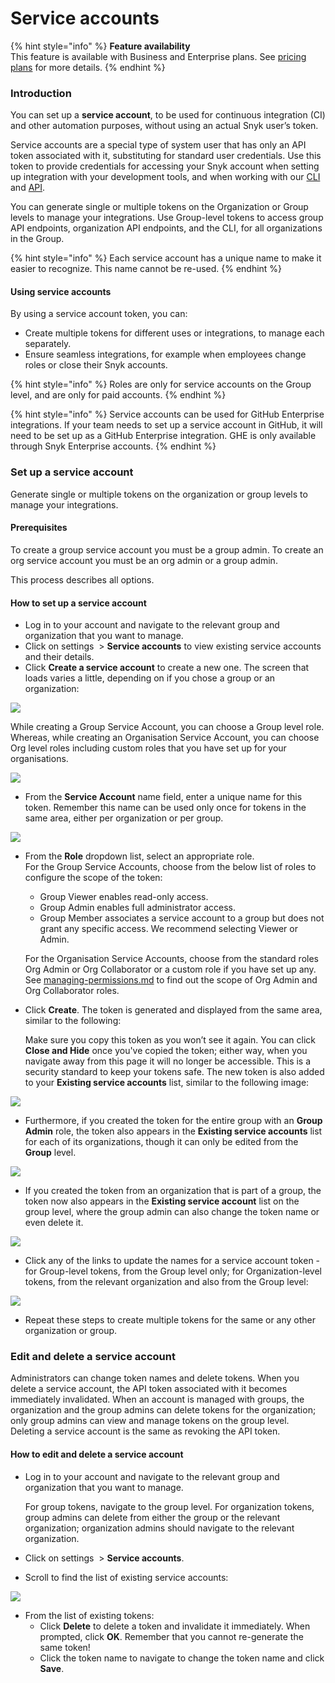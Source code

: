 # Service accounts

{% hint style="info" %}
**Feature availability**\
This feature is available with Business and Enterprise plans. See [pricing plans](https://snyk.io/plans/) for more details.
{% endhint %}

### Introduction

You can set up a **service account**, to be used for continuous integration (CI) and other automation purposes, without using an actual Snyk user’s token.

Service accounts are a special type of system user that has only an API token associated with it, substituting for standard user credentials. Use this token to provide credentials for accessing your Snyk account when setting up integration with your development tools, and when working with our [CLI](../../../snyk-cli/) and [API](../../snyk-api-info/).

You can generate single or multiple tokens on the Organization or Group levels to manage your integrations. Use Group-level tokens to access group API endpoints, organization API endpoints, and the CLI, for all organizations in the Group.

{% hint style="info" %}
Each service account has a unique name to make it easier to recognize. This name cannot be re-used.
{% endhint %}

#### Using service accounts

By using a service account token, you can:

* Create multiple tokens for different uses or integrations, to manage each separately.
* Ensure seamless integrations, for example when employees change roles or close their Snyk accounts.

{% hint style="info" %}
Roles are only for service accounts on the Group level, and are only for paid accounts.
{% endhint %}

{% hint style="info" %}
Service accounts can be used for GitHub Enterprise integrations. If your team needs to set up a service account in GitHub, it will need to be set up as a GitHub Enterprise integration. GHE is only available through Snyk Enterprise accounts.
{% endhint %}

### Set up a service account

Generate single or multiple tokens on the organization or group levels to manage your integrations.

#### Prerequisites

To create a group service account you must be a group admin. To create an org service account you must be an org admin or a group admin.

This process describes all options.

#### How to set up a service account

* Log in to your account and navigate to the relevant group and organization that you want to manage.
* Click on settings <img src="../../../.gitbook/assets/cog_icon.png" alt="" data-size="line"> > **Service accounts** to view existing service accounts and their details.
* Click **Create a service account** to create a new one. The screen that loads varies a little, depending on if you chose a group  or an organization:

![](<../../../.gitbook/assets/Screenshot 2022-07-06 at 12.01.28.png>)

While creating a Group Service Account, you can choose a Group level role. Whereas, while creating an Organisation Service Account, you can choose Org level roles including custom roles that you have set up for your organisations.

![](<../../../.gitbook/assets/Screenshot 2022-07-06 at 12.06.35.png>)

* From the **Service Account** name field, enter a unique name for this token. Remember this name can be used only once for tokens in the same area, either per organization or per group.

![](../../../.gitbook/assets/uuid-01c4cc98-23c9-3cb1-4972-1aa4f83ad98e-en.png)

*   From the **Role** dropdown list, select an appropriate role.\
    For the Group Service Accounts, choose from the below list of roles to configure the scope of the token:

    * Group Viewer enables read-only access.
    * Group Admin enables full administrator access.
    * Group Member associates a service account to a group but does not grant any specific access. We recommend selecting Viewer or Admin.

    For the Organisation Service Accounts, choose from the standard roles Org Admin or Org Collaborator or a custom role if you have set up any. See [managing-permissions.md](../managing-users-and-permissions/managing-permissions.md "mention") to find out the scope of Org Admin and Org Collaborator roles.
*   Click **Create**. The token is generated and displayed from the same area, similar to the following:

    Make sure you copy this token as you won’t see it again. You can click **Close and Hide** once you've copied the token; either way, when you navigate away from this page it will no longer be accessible. This is a security standard to keep your tokens safe. The new token is also added to your **Existing service accounts** list, similar to the following image:

![](<../../../.gitbook/assets/uuid-799b88fc-d1d7-72c9-5ceb-30fb2a8d572e-en (3) (3) (3) (1) (1) (1) (1) (1) (1) (1) (1) (1) (1) (1) (1) (1) (1) (1) (1) (1) (1) (1) (1) (1) (1) (1) (1) (1) (1) (1) (1) (1) (1) (1) (11).png>)

* Furthermore, if you created the token for the entire group with an **Group Admin** role, the token also appears in the **Existing service accounts** list for each of its organizations, though it can only be edited from the **Group** level.

![](../../../.gitbook/assets/uuid-1110723e-74e7-3090-3e69-da65f93acfcc-en.png)

* If you created the token from an organization that is part of a group, the token now also appears in the **Existing service account** list on the group level, where the group admin can also change the token name or even delete it.

![](../../../.gitbook/assets/uuid-50563edb-6a75-9f37-2040-cd814fdf9ead-en.png)

* Click any of the links to update the names for a service account token - for Group-level tokens, from the Group level only; for Organization-level tokens, from the relevant organization and also from the Group level:

![](../../../.gitbook/assets/uuid-b34e3d10-bb0c-b608-bc08-12f2bf0a4fc0-en.png)

* Repeat these steps to create multiple tokens for the same or any other organization or group.

### Edit and delete a service account

Administrators can change token names and delete tokens. When you delete a service account, the API token associated with it becomes immediately invalidated. When an account is managed with groups, the organization and the group admins can delete tokens for the organization; only group admins can view and manage tokens on the group level. Deleting a service account is the same as revoking the API token.

#### How to edit and delete a service account

*   Log in to your account and navigate to the relevant group and organization that you want to manage.

    For group tokens, navigate to the group level. For organization tokens, group admins can delete from either the group or the relevant organization; organization admins should navigate to the relevant organization.
* Click on settings <img src="../../../.gitbook/assets/cog_icon.png" alt="" data-size="line"> > **Service accounts**.
* Scroll to find the list of existing service accounts:

![](<../../../.gitbook/assets/uuid-799b88fc-d1d7-72c9-5ceb-30fb2a8d572e-en (3) (3) (3) (1) (1) (1) (1) (1) (1) (1) (1) (1) (1) (1) (1) (1) (1) (1) (1) (1) (1) (1) (1) (1) (1) (1) (1) (1) (1) (1) (1) (1) (1) (1) (14).png>)

* From the list of existing tokens:
  * Click **Delete** to delete a token and invalidate it immediately. When prompted, click **OK**. Remember that you cannot re-generate the same token!
  * Click the token name to navigate to change the token name and click **Save**.
